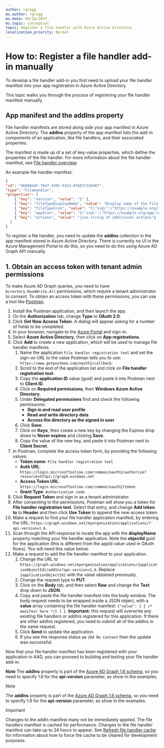 ```yaml
---
author: rgregg
ms.author: rgregg
ms.date: 09/10/2017
ms.topic: conceptual
topic: Register a file handler with Azure Active Directory
localization_priority: Normal
---
```

# How to: Register a file handler add-in manually

To develop a file handler add-in you first need to upload your file handler manifest into your app registration in Azure Active Directory.

This topic walks you through the process of registering your file handler manifest manually.

## App manifest and the addIns property

File handler manifests are stored along side your app manifest in Azure Active Directory.
The **addIns** property of the app manifest lists the add-in components of an application, like file handlers, and their associated properties.

The manifest is made up of a set of key-value properties, which define the properties of the file handler.
For more information about the file handler manifest, see [File handler overview](index.md).

An example file handler manifest:

<!-- { "blockType": "example", "name": "file-handler-manifest", "@type": "oneDriveAddins.fileHandlerManifest" } -->

```json
{
"id": "968A844F-7A47-430C-9163-07AE7C31D407",
"type": "FileHandler",
"properties": [
    { "key": "version", "value": "2" },
    { "key": "fileTypeDisplayName", "value": "Display name of the file format" },
    { "key": "fileTypeIcon", "value": "{\"svg\":\"https://example.org/icon.svg\",\"png1x\":\"https://example.org/icon@1x.png\",\"png1.5x\":\"https://example.org/icon@1.5x.png\",\"png2x\":\"https://example.org/icon@2x.png\"}" },
    { "key": "appIcon", "value": "{\"svg\":\"https://example.org/app-icon.svg\",\"png1x\":\"https://example.org/app-icon@1x.png\",\"png1.5x\":\"https://example.org/app-icon@1.5x.png\",\"png2x\":\"https://example.org/app-icon@2x.png\"}" },
    { "key": "actions", "value": "json string of additional actions"}
  ]
}
```

To register a file handler, you need to update the **addIns** collection in the app manifest stored in Azure Active Directory.
There is currently no UI in the Azure Management Portal to do this, so you need to do this using Azure AD Graph API manually.

## 1. Obtain an access token with tenant admin permissions

To make Azure AD Graph queries, you need to have `Directory.ReadWrite.All` permissions, which require a tenant administrator to consent.
To obtain an access token with these permissions, you can use a tool like [Postman](https://www.getpostman.com/).

1. Install the Postman application, and then launch the app.
2. On the **Authorization** tab, change **Type** to **OAuth 2.0**.
3. Click **Get New Access Token**. A dialog will appear asking for a number of fields to be completed.
4. In your browser, navigate to the [Azure Portal](https://portal.azure.com) and sign-in.
5. Select **Azure Active Directory**, then click on **App registrations**.
6. Click **Add** to create a new application, which will be used to manage file handler manifests.
    1. Name the application `File handler registration tool` and set the sign-on URL to the value Postman tells you to use: `https://www.getpostman.com/oauth2/callback`.
    2. Scroll to the end of the application list and click on **File handler registration tool**.
    3. Copy the **application ID** value (guid) and paste it into Postman next to **Client ID**.
    4. Click on **Required permissions**, then **Windows Azure Active Directory**.
    5. Under **Delegated permissions** find and check the following permissions:
        * **Sign in and read user profile**
        * **Read and write directory data**
        * **Access the directory as the signed in user**
    6. Click **Save**.
    7. Click on **Keys**, then create a new key by changing the Expires drop down to **Never expires** and clicking **Save**.
    8. Copy the value of the new key, and paste it into Postman next to **Client Secret**.
7. In Postman, complete the access token form, by providing the following values: 
    * **Token name**: `File handler registration tool`
    * **Auth URL**: `https://login.microsoftonline.com/common/oauth2/authorize?resource=https://graph.windows.net`
    * **Access Token URL**: `https://login.microsoftonline.com/common/oauth2/token`
    * **Grant Type**: `Authorization code`
8. Click **Request Token** and sign in as a tenant administrator.
9. After consenting to the permissions, Postman will show you a token for **File handler registration tool**. Select that entry, and change **Add token to** to **Header** and then click **Use Token** to append the new access token.
10. Make a request to find your file handler application manifest, by entering the URL: `https://graph.windows.net/myorganization/applications/?api-version=1.6`.
11. Scan through the API response to locate the app with the **displayName** property matching your file handler application. Note the **objectId** guid for the application (this is different from the appId value used in OAuth flows). You will need this value below.
12. Make a request to add the file handler manifest to your application.
    1. Change the URL to `https://graph.windows.net/myorganization/applications/{applicationObjectId}/addIns?api-version=1.6`. Replace `{applicationObjectId}` with the value obtained previously.
    2. Change the request type to **PUT**.
    3. Click on the **Body** tab, and then select **Raw** and change the **Text** drop down to **JSON**.
    4. Copy and paste the file handler manifest into the body window. The body request needs to be wrapped inside a JSON object, with a **value** array containing the file handler manifest: `{"value": [ { /* manifest here */} ] }`. **Important:** this request will overwrite any existing file handlers or addIns registered for this application. If there are other addIns registered, you need to submit all of the addIns in the same request.
    5. Click **Send** to update the application.
    6. If you see the response status as `204 No Content` then the update was successful.

Now that your file handler manifest has been registered with your application in AAD, you can proceed to building and testing your file handler add-in.

**Note** The **addIns** property is part of the [Azure AD Graph 1.6 schema](https://graph.windows.net/microsoft.com/$metadata?api-version=1.6), so you need to specify 1.6 for the **api-version** parameter, as show in the examples.

> [!NOTE]
> The **addIns** property is part of the [Azure AD Graph 1.6 schema](https://graph.windows.net/microsoft.com/$metadata?api-version=1.6), so you need to specify 1.6 for the **api-version** parameter, as show in the examples.

> [!IMPORTANT]
> Changes to the addIn manifest many not be immediately applied. The file handlers manifest is cached for performance. Changes to the file handler manifest can take up to 24 hours to appear. See [Refresh file handler cache](reset-cache.md) for information about how to force the cache to be cleared for development purposes.

<!-- {
  "type": "#page.annotation",
  "description": "Create a copy of an existing item.",
  "keywords": "copy existing item",
  "section": "documentation",
  "tocPath": "File handlers/Registering"
} -->
